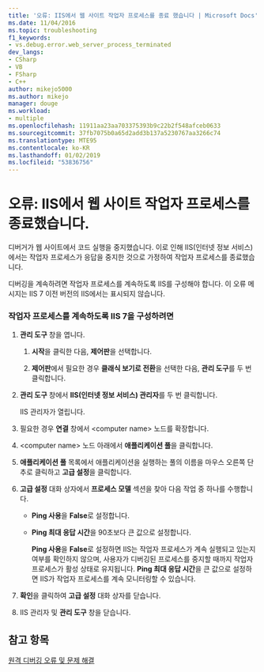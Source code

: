 ```yaml
---
title: '오류: IIS에서 웹 사이트 작업자 프로세스를 종료 했습니다 | Microsoft Docs'
ms.date: 11/04/2016
ms.topic: troubleshooting
f1_keywords:
- vs.debug.error.web_server_process_terminated
dev_langs:
- CSharp
- VB
- FSharp
- C++
author: mikejo5000
ms.author: mikejo
manager: douge
ms.workload:
- multiple
ms.openlocfilehash: 11911aa23aa703375393b9c22b2f548afceb0633
ms.sourcegitcommit: 37fb7075b0a65d2add3b137a5230767aa3266c74
ms.translationtype: MTE95
ms.contentlocale: ko-KR
ms.lasthandoff: 01/02/2019
ms.locfileid: "53836756"
---
```

# <a name="error-web-site-worker-process-has-been-terminated-by-iis"></a>오류: IIS에서 웹 사이트 작업자 프로세스를 종료했습니다.
디버거가 웹 사이트에서 코드 실행을 중지했습니다. 이로 인해 IIS(인터넷 정보 서비스)에서는 작업자 프로세스가 응답을 중지한 것으로 가정하여 작업자 프로세스를 종료했습니다.  
  
 디버깅을 계속하려면 작업자 프로세스를 계속하도록 IIS를 구성해야 합니다. 이 오류 메시지는 IIS 7 이전 버전의 IIS에서는 표시되지 않습니다.  
  
### <a name="to-configure-iis-7-to-allow-the-worker-process-to-continue"></a>작업자 프로세스를 계속하도록 IIS 7을 구성하려면  
  
1. **관리 도구** 창을 엽니다.  
  
   1.  **시작**을 클릭한 다음, **제어판**을 선택합니다.  
  
   2.  **제어판**에서 필요한 경우 **클래식 보기로 전환**을 선택한 다음, **관리 도구**를 두 번 클릭합니다.  
  
2. **관리 도구** 창에서 **IIS(인터넷 정보 서비스) 관리자**를 두 번 클릭합니다.  
  
    IIS 관리자가 열립니다.  
  
3. 필요한 경우 **연결** 창에서 \<computer name> 노드를 확장합니다.  
  
4. \<computer name> 노드 아래에서 **애플리케이션 풀**을 클릭합니다.  
  
5. **애플리케이션 풀** 목록에서 애플리케이션을 실행하는 풀의 이름을 마우스 오른쪽 단추로 클릭하고 **고급 설정**을 클릭합니다.  
  
6. **고급 설정** 대화 상자에서 **프로세스 모델** 섹션을 찾아 다음 작업 중 하나를 수행합니다.  
  
   - **Ping 사용**을 **False**로 설정합니다.  
  
   - **Ping 최대 응답 시간**을 90초보다 큰 값으로 설정합니다.  
  
     **Ping 사용**을 **False**로 설정하면 IIS는 작업자 프로세스가 계속 실행되고 있는지 여부를 확인하지 않으며, 사용자가 디버깅된 프로세스를 중지할 때까지 작업자 프로세스가 활성 상태로 유지됩니다. **Ping 최대 응답 시간**을 큰 값으로 설정하면 IIS가 작업자 프로세스를 계속 모니터링할 수 있습니다.  
  
7. **확인**을 클릭하여 **고급 설정** 대화 상자를 닫습니다.  
  
8. IIS 관리자 및 **관리 도구** 창을 닫습니다.  
  
## <a name="see-also"></a>참고 항목  
 [원격 디버깅 오류 및 문제 해결](../debugger/remote-debugging-errors-and-troubleshooting.md)